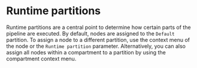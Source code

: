 # Runtime partitions

Runtime partitions are a central point to determine how certain parts of the pipeline are executed. By default, nodes are assigned to the `Default` partition. To assign a 
node to a different partition, use the context menu of the node or the `Runtime partition` parameter. Alternatively, you can also assign all nodes within a compartment to a partition 
by using the compartment context menu.
